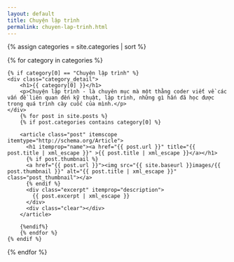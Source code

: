 ```yaml
---
layout: default
title: Chuyện lập trình
permalink: chuyen-lap-trinh.html
---
```



{% assign categories = site.categories | sort %}
<div id="index">

{% for category in categories %}

	{% if category[0] == "Chuyện lập trình" %}
	<div class="category_detail">
		<h1>{{ category[0] }}</h1>
		<p>Chuyện lập trình - là chuyên mục mà một thằng coder viết về các vấn đề liên quan đến kỹ thuật, lập trình, những gì hắn đã học được trong quá trình cày cuốc của mình.</p>
	</div>
		{% for post in site.posts %}
		{% if post.categories contains category[0] %}

		<article class="post" itemscope itemtype="http://schema.org/Article">
		  <h1 itemprop="name"><a href="{{ post.url }}" title="{{ post.title | xml_escape }}" >{{ post.title | xml_escape }}</a></h1>
		  {% if post.thumbnail %}
		  <a href="{{ post.url }}"><img src="{{ site.baseurl }}images/{{ post.thumbnail }}" alt="{{ post.title | xml_escape }}" class="post_thumbnail"></a>
		  {% endif %}
		  <div class="excerpt" itemprop="description">
		    {{ post.excerpt | xml_escape }}
		  </div>
		  <div class="clear"></div>
		</article>

		{%endif%}
		{% endfor %}
	{% endif %}

{% endfor %}
</div>

